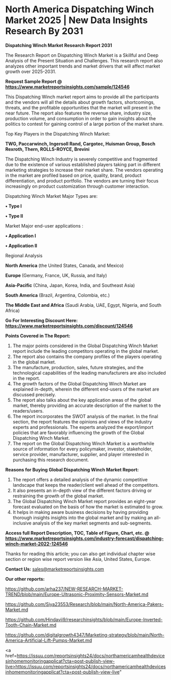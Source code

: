 # North America Dispatching Winch Market 2025 | New Data Insights Research By 2031

<strong>Dispatching Winch Market Research Report 2031</strong>

The Research Report on Dispatching Winch Market is a Skillful and Deep Analysis of the Present Situation and Challenges. This research report also analyzes other important trends and market drivers that will affect market growth over 2025-2031.

<strong>Request Sample Report @ <a href=https://www.marketreportsinsights.com/sample/124546>https://www.marketreportsinsights.com/sample/124546</a></strong>

This Dispatching Winch market report aims to provide all the participants and the vendors will all the details about growth factors, shortcomings, threats, and the profitable opportunities that the market will present in the near future. The report also features the revenue share, industry size, production volume, and consumption in order to gain insights about the politics to contest for gaining control of a large portion of the market share.

Top Key Players in the Dispatching Winch Market:

<strong>TWG, Paccarwinch, Ingersoll Rand, Cargotec, Huisman Group, Bosch Rexroth, Thern, ROLLS-ROYCE, Brevini</strong>

The Dispatching Winch Industry is severely competitive and fragmented due to the existence of various established players taking part in different marketing strategies to increase their market share. The vendors operating in the market are profiled based on price, quality, brand, product differentiation, and product portfolio. The vendors are turning their focus increasingly on product customization through customer interaction.

Dispatching Winch Market Major Types are:

<strong>• Type I

• Type II</strong>

Market Major end-user applications :

<strong>• Application I

• Application II</strong>

Regional Analysis

</u><strong><b>North America</b></strong> (the United States, Canada, and Mexico)

<strong><b>Europe </b></strong>(Germany, France, UK, Russia, and Italy)

<strong><b>Asia-Pacific</b></strong> (China, Japan, Korea, India, and Southeast Asia)

<strong><b>South America</b></strong> (Brazil, Argentina, Colombia, etc.)

<strong><b>The Middle East and Africa</b></strong> (Saudi Arabia, UAE, Egypt, Nigeria, and South Africa)

<strong>Go For Interesting Discount Here: <a href=https://www.marketreportsinsights.com/discount/124546>https://www.marketreportsinsights.com/discount/124546</a></strong>

<strong>Points Covered in The Report:</strong>
<ol>
  <li>The major points considered in the Global Dispatching Winch Market report include the leading competitors operating in the global market.</li>
  <li>The report also contains the company profiles of the players operating in the global market.</li>
  <li>The manufacture, production, sales, future strategies, and the technological capabilities of the leading manufacturers are also included in the report.</li>
  <li>The growth factors of the Global Dispatching Winch Market are explained in-depth, wherein the different end-users of the market are discussed precisely.</li>
  <li>The report also talks about the key application areas of the global market, thereby providing an accurate description of the market to the readers/users.</li>
  <li>The report incorporates the SWOT analysis of the market. In the final section, the report features the opinions and views of the industry experts and professionals. The experts analyzed the export/import policies that are favorably influencing the growth of the Global Dispatching Winch Market.</li>
  <li>The report on the Global Dispatching Winch Market is a worthwhile source of information for every policymaker, investor, stakeholder, service provider, manufacturer, supplier, and player interested in purchasing this research document.</li>
</ol>
<strong>Reasons for Buying Global Dispatching Winch Market Report:</strong>

<ol>
  <li>The report offers a detailed analysis of the dynamic competitive landscape that keeps the reader/client well ahead of the competitors.</li>
  <li>It also presents an in-depth view of the different factors driving or restraining the growth of the global market.</li>
  <li>The Global Dispatching Winch Market report provides an eight-year forecast evaluated on the basis of how the market is estimated to grow.</li>
  <li>It helps in making aware business decisions by having providing thorough insights insights into the global market and by making an all-inclusive analysis of the key market segments and sub-segments.</li>
</ol>
<strong>Access full Report Description, TOC, Table of Figure, Chart, etc. @ <a href=https://www.marketreportsinsights.com/industry-forecast/dispatching-winch-market-2022-124546>https://www.marketreportsinsights.com/industry-forecast/dispatching-winch-market-2022-124546</a></strong>


Thanks for reading this article; you can also get individual chapter wise section or region wise report version like Asia, United States, Europe.

<strong>Contact Us:</strong>
sales@marketreportsinsights.com

<strong>Our other reports:</strong>

<a href=https://github.com/arha237/NEW-RESEARCH-MARKET-TREND/blob/main/Europe-Ultrasonic-Proximity-Sensors-Market.md>https://github.com/arha237/NEW-RESEARCH-MARKET-TREND/blob/main/Europe-Ultrasonic-Proximity-Sensors-Market.md</a>

<a href=https://github.com/Siya23553/Research/blob/main/North-America-Pakers-Market.md>https://github.com/Siya23553/Research/blob/main/North-America-Pakers-Market.md</a>

<a href=https://github.com/Hindavii9/researchinsights/blob/main/Europe-Inverted-Tooth-Chain-Market.md>https://github.com/Hindavii9/researchinsights/blob/main/Europe-Inverted-Tooth-Chain-Market.md</a>

<a href=https://github.com/digitalgrowth4347/Marketing-strategy/blob/main/North-America-Artificial-Lift-Pumps-Market.md>https://github.com/digitalgrowth4347/Marketing-strategy/blob/main/North-America-Artificial-Lift-Pumps-Market.md</a>

<a href=https://issuu.com/reportsinsights24/docs/northamericamhealthdevicesinhomemonitoringapplicat?cta=post-publish-view-live>https://issuu.com/reportsinsights24/docs/northamericamhealthdevicesinhomemonitoringapplicat?cta=post-publish-view-live</a>"
